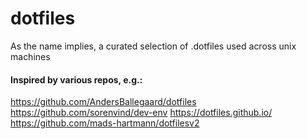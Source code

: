 # dotfiles

As the name implies, a curated selection of .dotfiles used across unix machines



#### Inspired by various repos, e.g.:

https://github.com/AndersBallegaard/dotfiles  
https://github.com/sorenvind/dev-env
https://dotfiles.github.io/
https://github.com/mads-hartmann/dotfilesv2
